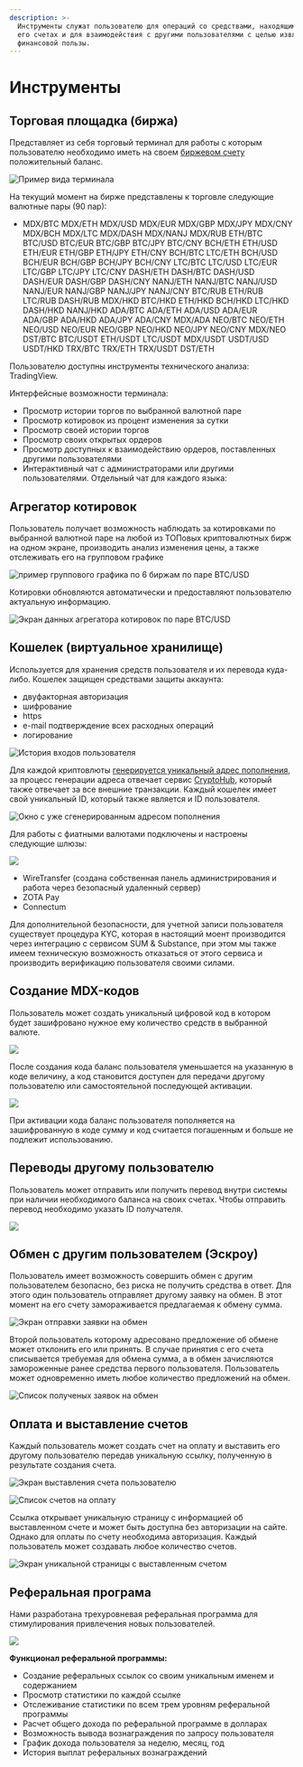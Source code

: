```yaml
---
description: >-
  Инструменты служат пользователю для операций со средствами, находящимися на
  его счетах и для взаимодействия с другими пользователями с целью извлечения
  финансовой пользы.
---
```


# Инструменты

## Торговая площадка \(биржа\)

Представляет из себя торговый терминал для работы с которым пользователю необходимо иметь на своем [биржевом счету](bank-1.md#tipy-schetov) положительный баланс. 

![&#x41F;&#x440;&#x438;&#x43C;&#x435;&#x440; &#x432;&#x438;&#x434;&#x430; &#x442;&#x435;&#x440;&#x43C;&#x438;&#x43D;&#x430;&#x43B;&#x430;](../.gitbook/assets/image%20%285%29.png)

На текущий момент на бирже представлены к торговле следующие валютные пары \(90 пар\):

* MDX/BTC MDX/ETH MDX/USD MDX/EUR MDX/GBP MDX/JPY MDX/CNY MDX/BCH MDX/LTC MDX/DASH MDX/NANJ MDX/RUB ETH/BTC BTC/USD BTC/EUR BTC/GBP BTC/JPY BTC/CNY BCH/ETH ETH/USD ETH/EUR ETH/GBP ETH/JPY ETH/CNY BCH/BTC LTC/ETH BCH/USD BCH/EUR BCH/GBP BCH/JPY BCH/CNY LTC/BTC LTC/USD LTC/EUR LTC/GBP LTC/JPY LTC/CNY DASH/ETH DASH/BTC DASH/USD DASH/EUR DASH/GBP DASH/CNY NANJ/ETH NANJ/BTC NANJ/USD NANJ/EUR NANJ/GBP NANJ/JPY NANJ/CNY BTC/RUB ETH/RUB LTC/RUB DASH/RUB MDX/HKD BTC/HKD ETH/HKD BCH/HKD LTC/HKD DASH/HKD NANJ/HKD ADA/BTC ADA/ETH ADA/USD ADA/EUR ADA/GBP ADA/HKD ADA/JPY ADA/CNY MDX/ADA NEO/BTC NEO/ETH NEO/USD NEO/EUR NEO/GBP NEO/HKD NEO/JPY NEO/CNY MDX/NEO DST/BTC BTC/USDT ETH/USDT LTC/USDT MDX/USDT USDT/USD USDT/HKD TRX/BTC TRX/ETH TRX/USDT DST/ETH

Пользователю доступны инструменты технического анализа: TradingView. 

Интерфейсные возможности терминала:

* Просмотр истории торгов по выбранной валютной паре
* Просмотр котировок из процент изменения за сутки
* Просмотр своей истории торгов
* Просмотр своих открытых ордеров
* Просмотр доступных к взаимодействию ордеров, поставленных другими пользователями
* Интерактивный чат с администраторами или другими пользователями. Отдельный чат для каждого языка: 

## Агрегатор котировок

Пользователь получает возможность наблюдать за котировками по выбранной валютной паре на любой из ТОПовых криптовалютных бирж на одном экране, производить анализ изменения цены, а также отслеживать его на групповом графике

![&#x43F;&#x440;&#x438;&#x43C;&#x435;&#x440; &#x433;&#x440;&#x443;&#x43F;&#x43F;&#x43E;&#x432;&#x43E;&#x433;&#x43E; &#x433;&#x440;&#x430;&#x444;&#x438;&#x43A;&#x430; &#x43F;&#x43E; 6 &#x431;&#x438;&#x440;&#x436;&#x430;&#x43C; &#x43F;&#x43E; &#x43F;&#x430;&#x440;&#x435; BTC/USD](../.gitbook/assets/image%20%2826%29.png)

Котировки обновляются автоматически и предоставляют пользователю актуальную информацию.

![&#x42D;&#x43A;&#x440;&#x430;&#x43D; &#x434;&#x430;&#x43D;&#x43D;&#x44B;&#x445; &#x430;&#x433;&#x440;&#x435;&#x433;&#x430;&#x442;&#x43E;&#x440;&#x430; &#x43A;&#x43E;&#x442;&#x438;&#x440;&#x43E;&#x432;&#x43E;&#x43A; &#x43F;&#x43E; &#x43F;&#x430;&#x440;&#x435; BTC/USD](../.gitbook/assets/image%20%2819%29.png)

## Кошелек \(виртуальное хранилище\)

Используется для хранения средств пользователя и их перевода куда-либо. Кошелек защищен средствами защиты аккаунта:

* двуфакторная авторизация
* шифрование
* https
* e-mail подтверждение всех расходных операций
* логирование

![&#x418;&#x441;&#x442;&#x43E;&#x440;&#x438;&#x44F; &#x432;&#x445;&#x43E;&#x434;&#x43E;&#x432; &#x43F;&#x43E;&#x43B;&#x44C;&#x437;&#x43E;&#x432;&#x430;&#x442;&#x435;&#x43B;&#x44F;](../.gitbook/assets/image%20%2824%29.png)

Для каждой криптовлюты  [генерируется уникальный адрес пополнения](../cryptohub/overview.md#generaciya-adresov), за процесс генерации адреса отвечает сервис [СryptoHub](../cryptohub/overview.md), который также отвечает за все внешние транзакции. Каждый кошелек имеет свой уникальный ID, который также является и ID пользователя.

![&#x41E;&#x43A;&#x43D;&#x43E; &#x441; &#x443;&#x436;&#x435; &#x441;&#x433;&#x435;&#x43D;&#x435;&#x440;&#x438;&#x440;&#x43E;&#x432;&#x430;&#x43D;&#x43D;&#x44B;&#x43C; &#x430;&#x434;&#x440;&#x435;&#x441;&#x43E;&#x43C; &#x43F;&#x43E;&#x43F;&#x43E;&#x43B;&#x43D;&#x435;&#x43D;&#x438;&#x44F;](../.gitbook/assets/image%20%2821%29.png)

Для работы с фиатными валютами подключены и настроены следующие шлюзы:

![](../.gitbook/assets/image%20%2822%29.png)

*  WireTransfer \(создана собственная панель администрирования и работа через безопасный удаленный сервер\)
* ZOTA Pay
* Connectum

Для дополнительной безопасности, для учетной записи пользователя существует процедура KYC, которая в настоящий моент производится через интеграцию с сервисом  SUM & Substance, при этом мы также имеем техническую возможность отказаться от этого сервиса и производить верификацию пользователя своими силами.

## **Создание MDX-кодов** 

Пользователь может создать уникальный цифровой код в котором будет зашифровано нужное ему количество средств в выбранной валюте.

![](../.gitbook/assets/image%20%2820%29.png)

 После создания кода баланс пользователя уменьшается на указанную в коде величину, а код становится доступен для передачи другому пользователю или самостоятельной последующей активации.

![](../.gitbook/assets/image%20%2825%29.png)

 При активации кода баланс пользователя пополняется на зашифрованную в коде сумму и код считается погашенным и больше не подлежит использованию. 

## **Переводы другому пользователю**

Пользователь может отправить или получить перевод внутри системы при наличии необходимого баланса на своих счетах. Чтобы отправить перевод необходимо указать ID получателя.

![](../.gitbook/assets/image%20%282%29.png)

## **Обмен с другим пользователем \(Эскроу\)**

Пользователь имеет возможность совершить обмен с другим пользователем безопасно, без риска не получить средства в ответ. Для этого один пользователь отправляет другому заявку на обмен. В этот момент на его счету замораживается предлагаемая к обмену сумма. 

![&#x42D;&#x43A;&#x440;&#x430;&#x43D; &#x43E;&#x442;&#x43F;&#x440;&#x430;&#x432;&#x43A;&#x438; &#x437;&#x430;&#x44F;&#x432;&#x43A;&#x438; &#x43D;&#x430; &#x43E;&#x431;&#x43C;&#x435;&#x43D;](../.gitbook/assets/image%20%2837%29.png)

Второй пользователь которому адресовано предложение об обмене может отклонить его или принять. В случае принятия с его счета списывается требуемая для обмена сумма, а в обмен зачисляются замороженные ранее средства первого пользователя. Пользователь может одновременно иметь любое количество предложений на обмен.

![&#x421;&#x43F;&#x438;&#x441;&#x43E;&#x43A; &#x43F;&#x43E;&#x43B;&#x443;&#x447;&#x435;&#x43D;&#x44B;&#x445; &#x437;&#x430;&#x44F;&#x432;&#x43E;&#x43A; &#x43D;&#x430; &#x43E;&#x431;&#x43C;&#x435;&#x43D;](../.gitbook/assets/image%20%2828%29.png)

## **Оплата** **и выставление счетов**

Каждый пользователь может создать счет на оплату и выставить его другому пользователю передав уникальную ссылку, полученную в результате создания счета. 

![&#x42D;&#x43A;&#x440;&#x430;&#x43D; &#x432;&#x44B;&#x441;&#x442;&#x430;&#x432;&#x43B;&#x435;&#x43D;&#x438;&#x44F; &#x441;&#x447;&#x435;&#x442;&#x430; &#x43F;&#x43E;&#x43B;&#x44C;&#x437;&#x43E;&#x432;&#x430;&#x442;&#x435;&#x43B;&#x44E;](../.gitbook/assets/image%20%2813%29.png)

![&#x421;&#x43F;&#x438;&#x441;&#x43E;&#x43A; &#x441;&#x447;&#x435;&#x442;&#x43E;&#x432; &#x43D;&#x430; &#x43E;&#x43F;&#x43B;&#x430;&#x442;&#x443;](../.gitbook/assets/image%20%284%29.png)

Ссылка открывает уникальную страницу с информацией об выставленном счете и может быть доступна без авторизации на сайте. Однако для оплаты по счету необходима авторизация. Каждый пользователь может создавать любое количество счетов.

![&#x42D;&#x43A;&#x440;&#x430;&#x43D; &#x443;&#x43D;&#x438;&#x43A;&#x430;&#x43B;&#x44C;&#x43D;&#x43E;&#x439; &#x441;&#x442;&#x440;&#x430;&#x43D;&#x438;&#x446;&#x44B; &#x441; &#x432;&#x44B;&#x441;&#x442;&#x430;&#x432;&#x43B;&#x435;&#x43D;&#x43D;&#x44B;&#x43C; &#x441;&#x447;&#x435;&#x442;&#x43E;&#x43C;](../.gitbook/assets/image%20%2832%29.png)

## Реферальная програма

Нами разработана трехуровневая реферальная программа для стимулирования привлечения новых пользователей.

![](../.gitbook/assets/image%20%2817%29.png)

**Функционал реферальной программы:**

* Создание реферальных ссылок со своим уникальным именем и содержанием
* Просмотр статистики по каждой ссылке
* Отслеживание статистики по всем трем уровням реферальной программы
* Расчет общего дохода по реферальной программе в долларах
* Возможность вывода вознаграждения по запросу пользователя
* График дохода пользователя за неделю, месяц, год
* История выплат реферальных вознаграждений 

